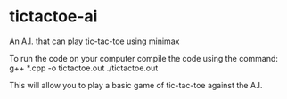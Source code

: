 # tictactoe-ai
An A.I. that can play tic-tac-toe using minimax

To run the code on your computer compile the code using the command:
  g++ *.cpp -o tictactoe.out
  ./tictactoe.out
  
This will allow you to play a basic game of tic-tac-toe against the A.I.
